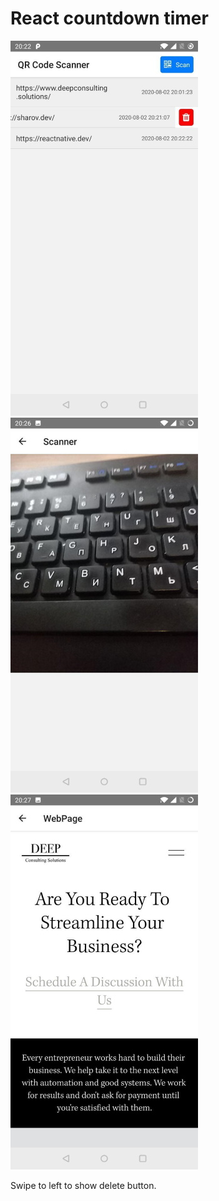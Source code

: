 # React countdown timer

![App screenshot](/screenshot1.jpg?raw=true)
![App screenshot](/screenshot2.jpg?raw=true)
![App screenshot](/screenshot3.jpg?raw=true)

Swipe to left to show delete button.
